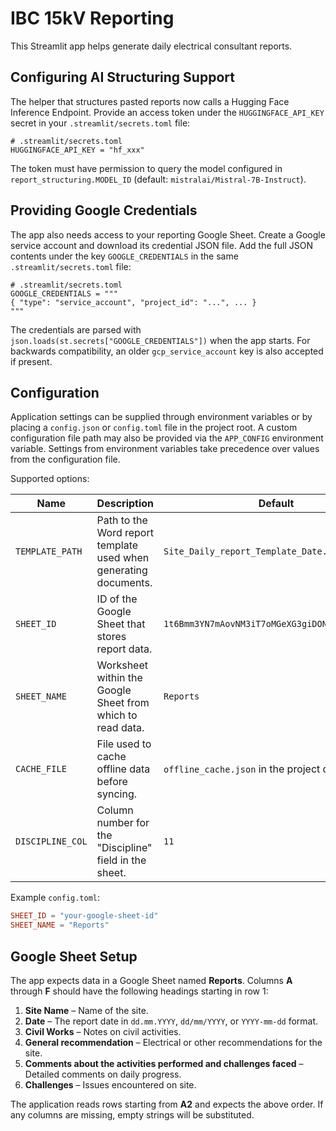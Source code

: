 # IBC 15kV Reporting

This Streamlit app helps generate daily electrical consultant reports.

## Configuring AI Structuring Support

The helper that structures pasted reports now calls a Hugging Face Inference
Endpoint. Provide an access token under the `HUGGINGFACE_API_KEY` secret in your
`.streamlit/secrets.toml` file:

```
# .streamlit/secrets.toml
HUGGINGFACE_API_KEY = "hf_xxx"
```

The token must have permission to query the model configured in
`report_structuring.MODEL_ID` (default: `mistralai/Mistral-7B-Instruct`).

## Providing Google Credentials

The app also needs access to your reporting Google Sheet. Create a Google
service account and download its credential JSON file. Add the full JSON
contents under the key `GOOGLE_CREDENTIALS` in the same
`.streamlit/secrets.toml` file:

```
# .streamlit/secrets.toml
GOOGLE_CREDENTIALS = """
{ "type": "service_account", "project_id": "...", ... }
"""
```

The credentials are parsed with `json.loads(st.secrets["GOOGLE_CREDENTIALS"])`
when the app starts. For backwards compatibility, an older
`gcp_service_account` key is also accepted if present.

## Configuration

Application settings can be supplied through environment variables or by
placing a `config.json` or `config.toml` file in the project root.  A custom
configuration file path may also be provided via the `APP_CONFIG` environment
variable.  Settings from environment variables take precedence over values from
the configuration file.

Supported options:

| Name | Description | Default |
| ---- | ----------- | ------- |
| `TEMPLATE_PATH` | Path to the Word report template used when generating documents. | `Site_Daily_report_Template_Date.docx` |
| `SHEET_ID` | ID of the Google Sheet that stores report data. | `1t6Bmm3YN7mAovNM3iT7oMGeXG3giDONSejJ9gUbUeCI` |
| `SHEET_NAME` | Worksheet within the Google Sheet from which to read data. | `Reports` |
| `CACHE_FILE` | File used to cache offline data before syncing. | `offline_cache.json` in the project directory |
| `DISCIPLINE_COL` | Column number for the "Discipline" field in the sheet. | `11` |

Example `config.toml`:

```toml
SHEET_ID = "your-google-sheet-id"
SHEET_NAME = "Reports"
```

## Google Sheet Setup

The app expects data in a Google Sheet named **Reports**. Columns **A** through
**F** should have the following headings starting in row&nbsp;1:

1. **Site Name** – Name of the site.
2. **Date** – The report date in `dd.mm.YYYY`, `dd/mm/YYYY`, or `YYYY-mm-dd`
   format.
3. **Civil Works** – Notes on civil activities.
4. **General recommendation** – Electrical or other recommendations for the
   site.
5. **Comments about the activities performed and challenges faced** – Detailed
   comments on daily progress.
6. **Challenges** – Issues encountered on site.

The application reads rows starting from **A2** and expects the above order. If
any columns are missing, empty strings will be substituted.
